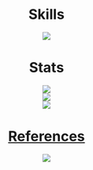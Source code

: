 <h1 align="center">Skills</h1>
<p align="center">
  <a href="https://skillicons.dev">
    <img src="https://skillicons.dev/icons?i=java,kotlin,cs,py,js,spring,ktor,hibernate,gradle,maven,html,css,md,vue,materialui,bootstrap,bots,git,github,idea,androidstudio,autocad,heroku,vercel,figma,firebase,postgres,linux,docker&perline=8" />
  </a>
</p>

<h1 align="center">Stats</h1>
<p align="center">
  <a href="https://github-readme-streak-stats.herokuapp.com">
    <img src="https://github-readme-streak-stats.herokuapp.com?user=HeadcrabJ&theme=github-dark-blue&hide_border=true&date_format=M%20j%5B%2C%20Y%5D" />
  </a>
  <br />
  <a href="https://github.com/anuraghazra/github-readme-stats">
    <img src="https://github-readme-stats.vercel.app/api?username=HeadcrabJ&show_icons=true&count_private=true&hide_border=true&hide_title=true&theme=github_dark" />
  </a>
  <br />
  <a href="https://github.com/anuraghazra/github-readme-stats">
    <img src="https://github-readme-stats.vercel.app/api/top-langs/?username=HeadcrabJ&hide_title=true&card_width=445&hide_border=true&layout=compact&theme=github_dark" />
  </a>
</p>

<h1 align="center"><a href="https://headcrabj.github.io/" target="_blank">References</a></h1>
<p align="center">
  <a href="https://discord.com/users/873180556018450512">
    <img src="https://skillicons.dev/icons?i=discord" />
  </a>
</p>
